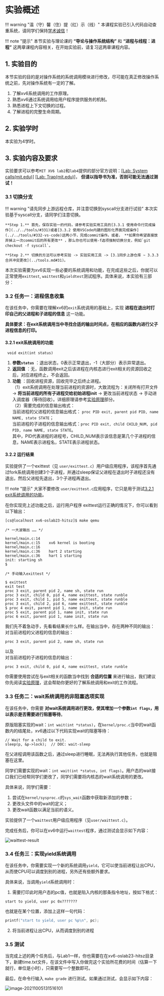 # 实验概述

!!! warning "温（守）馨（住）提（红）示（线）"
    本课程实验已引入代码自动查重系统，请同学们保持[学术诚信](https://integrity.mit.edu/)！

!!! note   "提示"
    本节实验与理论课的 **“导论与操作系统结构”** 和 **“进程与线程：进程”** 这两章课程内容相关，在开始实验前，请复习这两章课程内容。
    

## 1.  实验目的

本节实验的目的是对操作系统的系统调用模块进行修改，尽可能在真正修改操作系统之前，先对操作系统有一定的了解。

1. 了解xv6系统调用的工作原理。
2. 熟悉xv6通过系统调用给用户程序提供服务的机制。
3. 熟悉进程上下文切换的过程。
4. 了解进程的完整生命周期。

## 2.  实验学时

本实验为4学时。

## 3.  实验内容及要求

实验要求可以参考`MIT XV6 lab2`和`lab4`提供的部分官方说明：[[Lab: System calls(mit.edu)]](https://pdos.csail.mit.edu/6.828/2020/labs/syscallhtml) [[Lab: Trap(mit.edu)]](https://pdos.csail.mit.edu/6.S081/2020/labs/traps.html)， **但请以指导书为准，否则可能无法通过测试！** 

### 3.1 切换分支

!!! warning   "请先同步上游远程仓库，并注意切换到syscall分支进行试验"
    本次实验基于syscall分支，请同学们注意切换。

    **Step 1.** 首先，保存实验一的代码，请参考实验实用工具的[3.3.1 使用命令行完成操作](../../tools/#331)或者[3.3.2 使用VSCode内建的图形化界面完成操作](../../tools/#332-vs-code)这两小节，完成commit操作。或者， **如果你希望直接放弃掉上一次commit后的所有更改** ，那么你也可以使用-f选项强制切换分支，例如`git checkout -f syscall`。

    **Step 2.** 切换的方法可以参考实验 -> 实验实用工具 -> [3.1同步上游仓库 ~ 3.3.3 合并冲突更改](../tools.md#31)。

本次实验需要为xv6实现一些必要的系统调用和功能，在完成这些之后，你就可以正常使用`exittest`, `waittest`和`yieldtest`测试程序。具体来说，本实验有三部分：


### 3.2 任务一：进程信息收集

在该任务中，你需要在理解xv6的`exit`系统调用的基础上，实现 **进程在退出时打印自己的父进程和子进程的信息** 这一功能。

**具体要求：在exit系统调用当中寻找合适的输出时间点，在相应的函数内进行父子进程信息的打印。** 

#### 3.2.1 exit系统调用的功能

` void exit(int status)`

1. **参数`status`** ：退出状态，0表示正常退出，-1（大部分）表示异常退出。  
2. **返回值** ：无，函数调用exit之后该进程在内核态进行exit相关的资源回收之后，对应进程终止，不会返回。  
3. **功能** ：回收进程资源，回收完毕之后终止进程。  
（1）exit系统调用在处理当前进程的资源时，大致流程为：关闭所有打开文件 -> **将当前进程的所有子进程交给初始进程init** -> 更改当前进程状态 -> 手动进入调度器（等待回收）。详细原理请参考[实验原理](./part2.md)部分。  
（2）需要完成的信息输出格式：  
当前进程的父进程的信息输出格式： `proc PID exit, parent pid PID, name NAME, state STATE`；  
当前进程的子进程的信息输出格式：`proc PID exit, child CHILD_NUM, pid PID, name NAME, state STATE`。  
其中，PID代表进程的进程号，CHILD_NUM表示该信息是第几个子进程的信息，NAME表示进程名，STATE表示进程状态。

#### 3.2.2 运行结果

实验提供了一个exittest（见 `user/exittest.c`）用户级应用程序，该程序首先通过fork系统调用创建3个子进程，并通过sleep保证父进程在退出时子进程还没有退出，然后父进程先退出，3个子进程再退出。

!!! note   "提示"
    大家不要修改 `user/exittest.c`应用程序，它只是用于测试[3.2.1 exit系统调用的功能](#321-exit系统调用的功能)。

在你实现完上述功能之后，运行用户程序 exittest运行正确的情况下，你可以看到以下输出：

```shell
[cs@localhost xv6-oslab23-hitsz]$ make qemu

/* 一大波输出 …… */

kernel/main.c:14
kernel/main.c:15	xv6 kernel is booting
kernel/main.c:16
kernel/main.c:36	hart 2 starting
kernel/main.c:36	hart 1 starting
init: starting sh
$

/* 手动输入exittest */

$ exittest
exit test
proc 3 exit, parent pid 2, name sh, state run
proc 3 exit, child 0, pid 4, name exittest, state runble
proc 3 exit, child 1, pid 5, name exittest, state runble
proc 3 exit, child 2, pid 6, name exittest, state runble
$ proc 4 exit, parent pid 1, name init, state run
proc 5 exit, parent pid 1, name init, state run
proc 6 exit, parent pid 1, name init, state run
```

<!-- 1. 在 **第一个例子** 中，`trace 32 grep hello README`，其中，trace表示我们希望执行用户态应用程序trace（见user/trace.c），后面则是trace应用程序附带的入参：

    - `32`是"1 << SYS_read"，表示只追踪系统调用read；  
    - `grep`是trace应用程序中通过"exec"启动的另一个程序（见 user/grep.    c）；  
    - `hello README`则是grep程序的入参；  
    - 该命令的作用是使用grep程序查找README文件中匹配"hello"的行，并将其所使用到的read系统调用的信息打印出来，打印的格式为：`PID: sys_read(read系统调用的arg0) -> read系统调用的return_value`。

- 在 **第二个例子** 中，trace也是启动了`grep`程序，同时追踪所有的系统调用其中`2147583647`是`31`位bit全置一的十进制整型。可以看出，打的第一条信息就是系统调用trace，其第一个参数即命令行中输入2147583647。

- 在 **第三个例子** 中，启动了`grep`程序，但是没有使用trace，所以什么trace都不会出现。

- 在 **第四个例子** 中，trace启动了`usertests`程序中`forkforkfork`（见 user/usertests.c），追踪系统调用了fork，每次fork后代都会打印对的进程id。
    - 该例中的fork实际上并没有参数，方便起见，你可以直接打印用于传该参数的寄存器的值，它可能是任意值。
    
    - forkforkfork 会一直不停的fork子进程，直到进程数超过`NPROC`，其定义见kernel/param.h。
    
    - usertests是实验提供的用于测试xv6的系统调用，详见user/usertests.c。
    
      ```c
      /* user/usertest.c */
      //Tests xv6 system calls.  usertests without arguments runs them all
      // and usertests <name> runs <name> test. The test runner creates for
      // each test a process and based on the exit status of the process,
      // the test runner reports "OK" or "FAILED".  Some tests result in
      // kernel printing usertrap messages, which can be ignored if test
      // prints "OK".
      ```
     -->
我们先不着急动手，先看看结果长什么样。在输出当中，存在两种不同的输出：  
对当前进程的父进程的信息的输出：
```
proc 3 exit, parent pid 2, name sh, state run
```
以及  
对当前进程的子进程的信息的输出：
```
proc 3 exit, child 0, pid 4, name exittest, state runble
```
你需要使用尝试在与exit相关的函数当中找到 **合适的位置** 来进行输出，我们建议你先阅读[实验原理](./part2.md)，这会帮助你更好的了解系统调用和exit的工作流程。
      

### 3.3 任务二：wait系统调用的非阻塞选项实现

在该任务中，你需要 **对wait系统调用进行更改，使其增加一个参数`int flags`，用以表示是否需要进行阻塞等待**。

原版阻塞实现的wait：`int wait(int *status)`，在`kernel/proc.c`当中的wait函数内的结尾处，xv6通过以下代码实现wait的阻塞等待：
```
// Wait for a child to exit.
sleep(p, &p->lock);  // DOC: wait-sleep
```
在父进程调用该函数之后，通过sleep进行睡眠，无法再执行其他任务，也就是阻塞在这里。

同学们需要实现的wait：`int wait(int *status, int flags)`。用户态的wait接口我们已经帮同学们更改了，同学们需要将内核态的wait系统调用的更改。  

具体来说，同学们需要：

1. 尝试在`kernel/sysproc.c`的`sys_wait`函数中获取新添加的参数；
2. 更改头文件中的wait的定义；
3. 更改wait函数以满足当前的语义。


<!-- sysinfo只需要一个参数，这个参数是结构体 `sysinfo`的指针， **这个结构体在kernel/sysinfo.h** 可以找到。xv6内核的工作就是把这个结构体填上应有的数值。下面介绍结构体每个成员的含义

```c
 1  struct sysinfo {
 2    uint64 freemem;   // amount of free memory (bytes)
 3    uint64 nproc;     // number of process
 4    uint64 freefd;    // number of free file descriptor
 5  };
```

- `freemem`：当前剩余的内存 **字节** 数
- `nproc`： **状态为UNUSED** 的进程个数
- `freefd`：当前进程可用文件描述符的数量，即 **尚未使用** 的文件描述符数量 -->

实验提供了一个`waittest`用户级应用程序（见`user/waittest.c`）。

完成任务后，你可以在xv6中运行`waittest`程序，通过测试会显示如下内容：

<!-- ![image-20211005130943125](part1.assets/image-20211005130943125.png) -->
![waittest-result](part1.assets/waittest-ans.png)


### 3.4 任务三：实现yield系统调用

在该任务中，你需要实现一个新的系统调用`yield`，它可以使当前进程让出CPU，从而使CPU可以调度到别的进程，另外还有些额外要求。

具体来说，当调用`yield`系统调用时：

1. 需要打印此时用户态的pc值，也就是陷入内核的那条指令地址，按如下格式：
```shell
start to yield, user pc 0x???????
```
   也就是在某个位置，添加上这样一句代码：
```c
printf("start to yield, user pc %p\n", pc);
```
2. 将当前进程让出CPU，从而调度到别的进程


### 3.5 测试

当完成上述的两个任务后，与Lab1一样，你也需要在在xv6-oslab23-hitsz目录下，新建time.txt文件，在该文件中写入你做完这个实验所花费的时间（估算一下就行，单位是小时），只需要写一个整数即可。

最后，在命令行输入 `make grade` 进行测试。如果通过测试，会显示如下内容：

![image-20211005131516101](part1.assets/image-20211005131516101.png)



